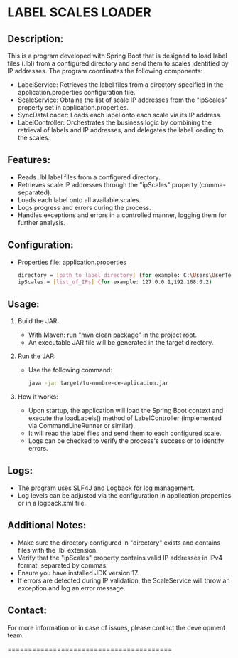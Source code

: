 
# LABEL SCALES LOADER


Description:
-------------
This is a program developed with Spring Boot that is designed to load label files (.lbl) from a configured directory and send them to scales identified by IP addresses. The program coordinates the following components:

  - LabelService: Retrieves the label files from a directory specified in the application.properties configuration file.
  - ScaleService: Obtains the list of scale IP addresses from the "ipScales" property set in application.properties.
  - SyncDataLoader: Loads each label onto each scale via its IP address.
  - LabelController: Orchestrates the business logic by combining the retrieval of labels and IP addresses, and delegates the label loading to the scales.

Features:
-----------------
  - Reads .lbl label files from a configured directory.
  - Retrieves scale IP addresses through the "ipScales" property (comma-separated).
  - Loads each label onto all available scales.
  - Logs progress and errors during the process.
  - Handles exceptions and errors in a controlled manner, logging them for further analysis.

Configuration:
---------------
  - Properties file: application.properties
    ```bash
    directory = [path_to_label_directory] (for example: C:\Users\UserTest\LabelDirectory\)
    ipScales = [list_of_IPs] (for example: 127.0.0.1,192.168.0.2)
    ```

Usage:
----
1. Build the JAR:
    - With Maven: run "mvn clean package" in the project root.
    - An executable JAR file will be generated in the target directory.

2. Run the JAR:
   - Use the following command:
     ```bash
     java -jar target/tu-nombre-de-aplicacion.jar
     ```
     
3. How it works:
    - Upon startup, the application will load the Spring Boot context and execute the loadLabels() method
      of LabelController (implemented via CommandLineRunner or similar).
    - It will read the label files and send them to each configured scale.
    - Logs can be checked to verify the process's success or to identify errors.  

Logs:
-----
  - The program uses SLF4J and Logback for log management.
  - Log levels can be adjusted via the configuration in application.properties or in a logback.xml file.

Additional Notes:
------------------
  - Make sure the directory configured in "directory" exists and contains files with the .lbl extension.
  - Verify that the "ipScales" property contains valid IP addresses in IPv4 format, separated by commas.
  - Ensure you have installed JDK version 17.
  - If errors are detected during IP validation, the ScaleService will throw an exception and log an error message.

Contact:
---------
For more information or in case of issues, please contact the development team.

========================================
